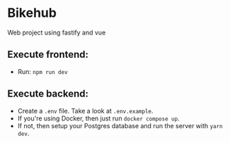 # Bikehub

Web project using fastify and vue

## Execute frontend:

- Run: `npm run dev`

## Execute backend:

- Create a `.env` file. Take a look at `.env.example`.
- If you're using Docker, then just run `docker compose up`.
- If not, then setup your Postgres database and run the server with `yarn dev`.
